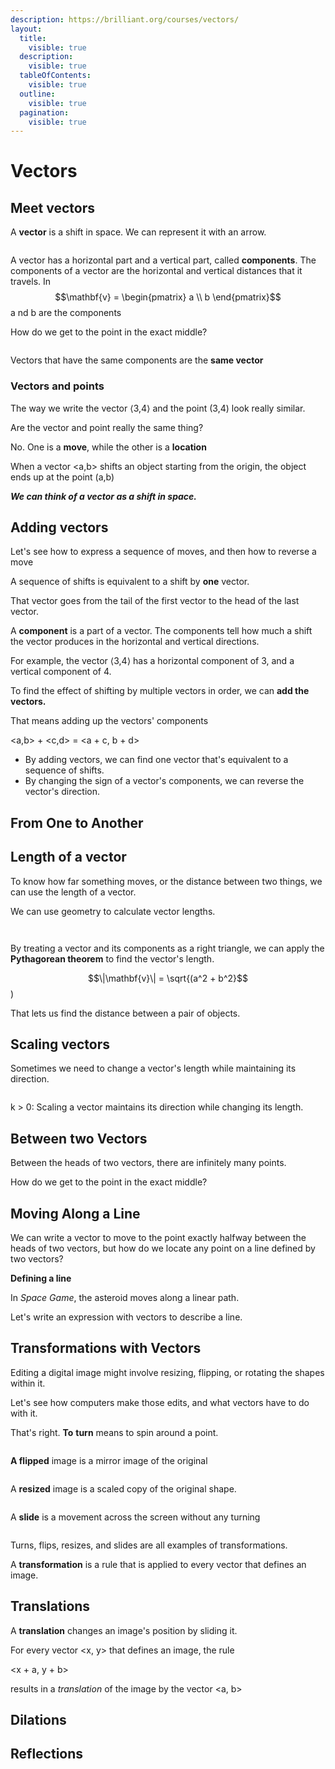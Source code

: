 ```yaml
---
description: https://brilliant.org/courses/vectors/
layout:
  title:
    visible: true
  description:
    visible: true
  tableOfContents:
    visible: true
  outline:
    visible: true
  pagination:
    visible: true
---
```


# Vectors

## Meet vectors



A **vector** is a shift in space. We can represent it with an arrow.

<figure><img src=".gitbook/assets/Screen Shot 2023-11-20 at 8.37.14 AM.png" alt=""><figcaption></figcaption></figure>

A vector has a horizontal part and a vertical part, called **components**. The components of a vector are the horizontal and vertical distances that it travels. In $$\mathbf{v} = \begin{pmatrix} a \\ b \end{pmatrix}$$ a nd b are the components

How do we get to the point in the exact middle?

<figure><img src=".gitbook/assets/Screen Shot 2023-11-20 at 8.38.06 AM.png" alt=""><figcaption></figcaption></figure>

Vectors that have the same components are the **same vector**



### Vectors and points

The way we write the vector ⟨3,4⟩ and the point (3,4) look really similar.

Are the vector and point really the same thing?&#x20;

No. One is a **move**, while the other is a **location**

When a vector \<a,b> shifts an object starting from the origin, the object ends up at the point (a,b)



_**We can think of a vector as a shift in space.**_



## Adding vectors

Let's see how to express a sequence of moves, and then how to reverse a move



A sequence of shifts is equivalent to a shift by **one** vector.

That vector goes from the tail of the first vector to the head of the last vector.



A **component** is a part of a vector. The components tell how much a shift the vector produces in the horizontal and vertical directions.

For example, the vector ⟨3,4⟩ has a horizontal component of 3, and a vertical component of 4.



To find the effect of shifting by multiple vectors in order, we can **add the vectors.**

That means adding up the vectors' components

\<a,b> + \<c,d> = \<a + c, b + d>

* By adding vectors, we can find one vector that's equivalent to a sequence of shifts.
* By changing the sign of a vector's components, we can reverse the vector's direction.

## From One to Another



## Length of a vector

To know how far something moves, or the distance between two things, we can use the length of a vector.

We can use geometry to calculate vector lengths.

<figure><img src=".gitbook/assets/leght-of-a-vector.png" alt=""><figcaption></figcaption></figure>

<figure><img src=".gitbook/assets/distance-between-vector-heads.png" alt=""><figcaption></figcaption></figure>

By treating a vector and its components as a right triangle, we can apply the **Pythagorean theorem** to find the vector's length.

$$\|\mathbf{v}\| = \sqrt{(a^2 + b^2}$$)

That lets us find the distance between a pair of objects.



## Scaling vectors

Sometimes we need to change a vector's length while maintaining its direction.

<figure><img src=".gitbook/assets/scalar-a-vector.png" alt=""><figcaption></figcaption></figure>

k > 0: Scaling a vector maintains its direction while changing its length.

## Between two Vectors

Between the heads of two vectors, there are infinitely many points.

How do we get to the point in the exact middle?



## Moving Along a Line

We can write a vector to move to the point exactly halfway between the heads of two vectors, but how do we locate any point on a line defined by two vectors?



**Defining a line**

In _Space Game_, the asteroid moves along a linear path.

Let's write an expression with vectors to describe a line.



## Transformations with Vectors

Editing a digital image might involve resizing, flipping, or rotating the shapes within it.

Let's see how computers make those edits, and what vectors have to do with it.



That's right. **To** **turn** means to spin around a point.

<figure><img src=".gitbook/assets/turn-image.png" alt=""><figcaption></figcaption></figure>

**A flipped** image is a mirror image of the original

<figure><img src=".gitbook/assets/flipped-image.png" alt=""><figcaption></figcaption></figure>

A **resized** image is a scaled copy of the original shape.&#x20;

<figure><img src=".gitbook/assets/resized-image.png" alt=""><figcaption></figcaption></figure>

A **slide** is a movement across the screen without any turning

<figure><img src=".gitbook/assets/slide.png" alt=""><figcaption></figcaption></figure>



Turns, flips, resizes, and slides are all examples of transformations.

A **transformation** is a rule that is applied to every vector that defines an image.

## Translations

A **translation** changes an image's position by sliding it.

For every vector \<x, y> that defines an image, the rule

\<x + a, y + b>

results in a _translation_ of the image by the vector \<a, b>

## Dilations&#x20;



## Reflections&#x20;



